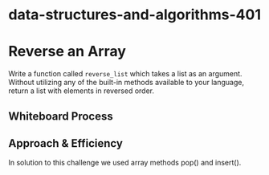# data-structures-and-algorithms-401

# Reverse an Array
Write a function called `reverse_list` which takes a list as an argument. Without utilizing any of the built-in methods available to your language, return a list with elements in reversed order.
## Whiteboard Process
<!-- Embedded whiteboard image -->

## Approach & Efficiency
In solution to this challenge we used array methods pop() and insert().